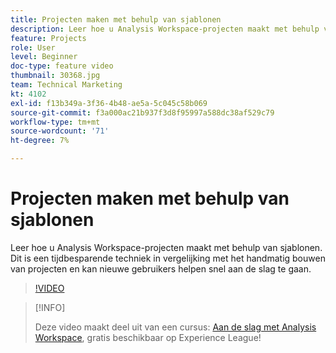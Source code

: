 ```yaml
---
title: Projecten maken met behulp van sjablonen
description: Leer hoe u Analysis Workspace-projecten maakt met behulp van sjablonen
feature: Projects
role: User
level: Beginner
doc-type: feature video
thumbnail: 30368.jpg
team: Technical Marketing
kt: 4102
exl-id: f13b349a-3f36-4b48-ae5a-5c045c58b069
source-git-commit: f3a000ac21b937f3d8f95997a588dc38af529c79
workflow-type: tm+mt
source-wordcount: '71'
ht-degree: 7%

---
```


# Projecten maken met behulp van sjablonen

Leer hoe u Analysis Workspace-projecten maakt met behulp van sjablonen. Dit is een tijdbesparende techniek in vergelijking met het handmatig bouwen van projecten en kan nieuwe gebruikers helpen snel aan de slag te gaan.

>[!VIDEO](https://video.tv.adobe.com/v/30368/?quality=12)

>[!INFO]
>
> Deze video maakt deel uit van een cursus: [Aan de slag met Analysis Workspace](https://experienceleague.adobe.com/?recommended=Analytics-U-1-2020.1.workspace), gratis beschikbaar op Experience League!